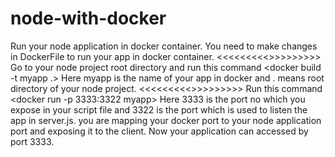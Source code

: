 # node-with-docker
Run your node application in docker container.
You need to make changes in DockerFile to run your app in docker container.
<<<<<<<<<<To Run your Script>>>>>>>>>>
Go to your node project root directory and run this command <docker build -t myapp .> 
  Here myapp is the name of your app in docker and . means root directory of your node project.
<<<<<<<<<<To Run your Application in Docker>>>>>>>>>>
Run this command <docker run -p 3333:3322 myapp>
  Here 3333 is the port no which you expose in your script file and 3322 is the port which is used to listen the app in server.js. 
  you are mapping your docker port to your node application port and exposing it to the client. Now your application can accessed by port   3333.
